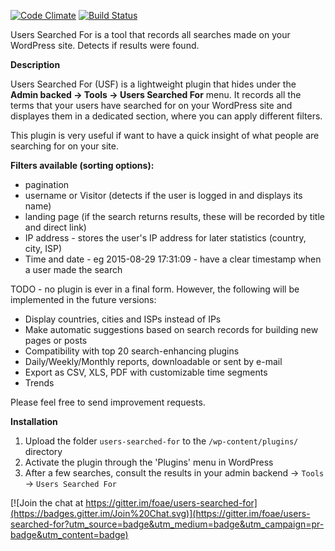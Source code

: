 [![Code Climate](https://codeclimate.com/github/foae/users-searched-for/badges/gpa.svg)](https://codeclimate.com/github/foae/users-searched-for) [![Build Status](https://travis-ci.org/foae/users-searched-for.svg?branch=master)](https://travis-ci.org/foae/users-searched-for)

Users Searched For is a tool that records all searches made on your WordPress site. Detects if results were found.

**Description**

Users Searched For (USF) is a lightweight plugin that hides under the **Admin backed -> Tools -> Users Searched For** menu. It records all the terms that your users have searched for on your WordPress site and displayes them in a dedicated section, where you can apply different filters.

This plugin is very useful if want to have a quick insight of what people are searching for on your site. 

**Filters available (sorting options):**

* pagination
* username or Visitor (detects if the user is logged in and displays its name)
* landing page (if the search returns results, these will be recorded by title and direct link)
* IP address - stores the user's IP address for later statistics (country, city, ISP)
* Time and date - eg 2015-08-29 17:31:09 - have a clear timestamp when a user made the search

TODO - no plugin is ever in a final form. However, the following will be implemented in the future versions:

* Display countries, cities and ISPs instead of IPs
* Make automatic suggestions based on search records for building new pages or posts
* Compatibility with top 20 search-enhancing plugins
* Daily/Weekly/Monthly reports, downloadable or sent by e-mail
* Export as CSV, XLS, PDF with customizable time segments
* Trends

Please feel free to send improvement requests.

**Installation**

1. Upload the folder `users-searched-for` to the `/wp-content/plugins/` directory
2. Activate the plugin through the 'Plugins' menu in WordPress
3. After a few searches, consult the results in your admin backend -> `Tools` -> `Users Searched For`


[![Join the chat at https://gitter.im/foae/users-searched-for](https://badges.gitter.im/Join%20Chat.svg)](https://gitter.im/foae/users-searched-for?utm_source=badge&utm_medium=badge&utm_campaign=pr-badge&utm_content=badge)